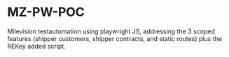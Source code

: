 # MZ-PW-POC
Milevision testautomation using playwright JS, addressing the 3 scoped features (shipper customers, shipper contracts, and static routes) plus the REKey added script.
